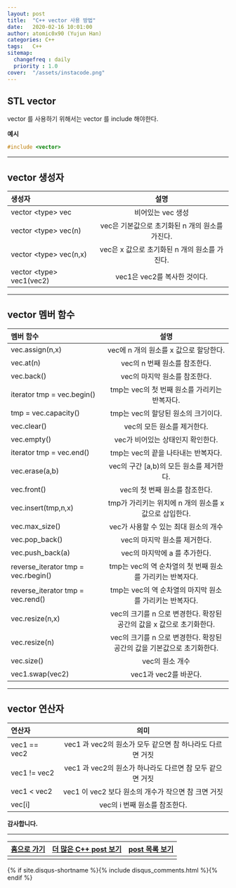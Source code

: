 ```yaml
---
layout: post
title:  "C++ vector 사용 방법"
date:   2020-02-16 10:01:00
author: atomic0x90 (Yujun Han)
categories: C++
tags:   C++
sitemap:
  changefreq : daily
  priority : 1.0
cover:  "/assets/instacode.png"
---
```


## STL vector

vector 를 사용하기 위해서는 vector 를 include 해야한다.

**예시**
```cpp
#include <vector>
```

---

## vector 생성자

생성자				|설명
:------				|:------:
vector \<type\>	vec		|비어있는 vec 생성
vector \<type\> vec(n)		|vec은 기본값으로 초기화된 n 개의 원소를 가진다.
vector \<type\> vec(n,x)	|vec은 x 값으로 초기화된 n 개의 원소를 가진다.
vector \<type\> vec1(vec2)	|vec1은 vec2를 복사한 것이다.


---

## vector 멤버 함수


멤버 함수				|설명
:------					|:------:
vec.assign(n,x) 			|vec에 n 개의 원소를 x 값으로 할당한다.
vec.at(n)				|vec의 n 번째 원소를 참조한다.
vec.back()				|vec의 마지막 원소를 참조한다.
iterator tmp = vec.begin()		|tmp는 vec의 첫 번째 원소를 가리키는 반복자다.
tmp = vec.capacity()			|tmp는 vec의 할당된 원소의 크기이다.
vec.clear()				|vec의 모든 원소를 제거한다.
vec.empty()				|vec가 비어있는 상태인지 확인한다.
iterator tmp = vec.end()		|tmp는 vec의 끝을 나타내는 반복자다.
vec.erase(a,b)				|vec의 구간 [a,b)의 모든 원소를 제거한다.
vec.front()				|vec의 첫 번째 원소를 참조한다.
vec.insert(tmp,n,x)			|tmp가 가리키는 위치에 n 개의 원소를 x 값으로 삽입한다.
vec.max_size()				|vec가 사용할 수 있는 최대 원소의 개수
vec.pop_back()				|vec의 마지막 원소를 제거한다.
vec.push_back(a)			|vec의 마지막에 a 를 추가한다.
reverse_iterator tmp = vec.rbegin()	|tmp는 vec의 역 순차열의 첫 번째 원소를 가리키는 반복자다.
reverse_iterator tmp = vec.rend()	|tmp는 vec의 역 순차열의 마지막 원소를 가리키는 반복자다.
vec.resize(n,x)				|vec의 크기를 n 으로 변경한다. 확장된 공간의 값을 x 값으로 초기화한다.
vec.resize(n)				|vec의 크기를 n 으로 변경한다. 확장된 공간의 값을 기본값으로 초기화한다.
vec.size()				|vec의 원소 개수
vec1.swap(vec2)				|vec1과 vec2를 바꾼다.

---

## vector 연산자

연산자			|의미
:------			|:------:
vec1 == vec2		|vec1 과 vec2의 원소가 모두 같으면 참 하나라도 다르면 거짓
vec1 != vec2		|vec1 과 vec2의 원소가 하나라도 다르면 참 모두 같으면 거짓
vec1 < vec2		|vec1 이 vec2 보다 원소의 개수가 작으면 참 크면 거짓
vec[i]			|vec의 i 번째 원소를 참조한다.



**감사합니다.**

---


[홈으로 가기][01]       |[더 많은 C++ post 보기][03]            |[post 목록 보기][02]
:------:                |:------:                               |:------:
                        |                                       |


[01]: https://atomic0x90.github.io/ "home"
[02]: https://atomic0x90.github.io/posts/ "posts"
[03]: https://atomic0x90.github.io/posts/#C++ "C++ post"




{% if site.disqus-shortname %}{% include disqus_comments.html %}{% endif %}


